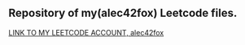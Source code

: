 <h2>Repository of my(alec42fox) Leetcode files.</h2>
<a href = "https://leetcode.com/u/alec42fox/">LINK TO MY LEETCODE ACCOUNT, alec42fox</a>
